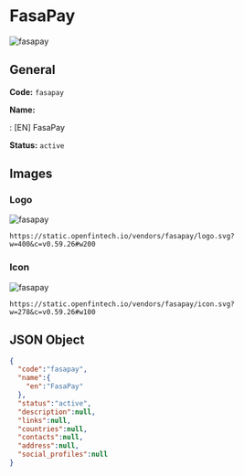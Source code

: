 
# FasaPay 
![fasapay](https://static.openfintech.io/vendors/fasapay/logo.svg?w=400&c=v0.59.26#w200)  

## General 
 
**Code:** `fasapay` 
 
**Name:** 
 
:	[EN] FasaPay 
 
**Status:** `active` 
 

## Images 

### Logo 
 
![fasapay](https://static.openfintech.io/vendors/fasapay/logo.svg?w=400&c=v0.59.26#w200)  

```
https://static.openfintech.io/vendors/fasapay/logo.svg?w=400&c=v0.59.26#w200
```  

### Icon 
 
![fasapay](https://static.openfintech.io/vendors/fasapay/icon.svg?w=278&c=v0.59.26#w100)  

```
https://static.openfintech.io/vendors/fasapay/icon.svg?w=278&c=v0.59.26#w100
```  

## JSON Object 

```json
{
  "code":"fasapay",
  "name":{
    "en":"FasaPay"
  },
  "status":"active",
  "description":null,
  "links":null,
  "countries":null,
  "contacts":null,
  "address":null,
  "social_profiles":null
}
```  
